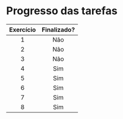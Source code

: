# Progresso das tarefas

| Exercício | Finalizado? |
|:---------:|:-----------:|
|     1     |     Não     |
|     2     |     Não     |
|     3     |     Não     |
|     4     |     Sim     |
|     5     |     Sim     |
|     6     |     Sim     |
|     7     |     Sim     |
|     8     |     Sim     |
